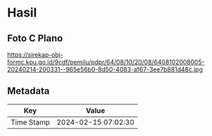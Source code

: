 # Hasil

## Foto C Plano

https://sirekap-obj-formc.kpu.go.id/9cdf/pemilu/pdpr/64/08/10/20/08/6408102008005-20240214-200331--965e56b0-8d50-4083-af67-3ee7b881d48c.jpg


## Metadata

| Key        | Value               |
| ---------- | ------------------- |
| Time Stamp | 2024-02-15 07:02:30 |



